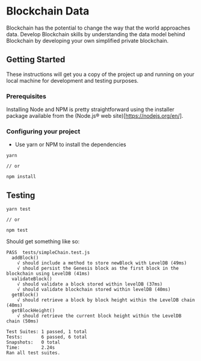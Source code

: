 # Blockchain Data

Blockchain has the potential to change the way that the world approaches data. Develop Blockchain skills by understanding the data model behind Blockchain by developing your own simplified private blockchain.

## Getting Started

These instructions will get you a copy of the project up and running on your local machine for development and testing purposes.

### Prerequisites

Installing Node and NPM is pretty straightforward using the installer package available from the (Node.js® web site)[https://nodejs.org/en/].

### Configuring your project

- Use yarn or NPM to install the dependencies
```
yarn

// or

npm install
```


## Testing

```
yarn test

// or

npm test
```

Should get something like so:
```
PASS  tests/simpleChain.test.js
  addBlock()
    √ should include a method to store newBlock with LevelDB (49ms)
    √ should persist the Genesis block as the first block in the blockchain using LevelDB (41ms)
  validateBlock()
    √ should validate a block stored within levelDB (37ms)
    √ should validate blockchain stored within levelDB (40ms)
  getBlock()
    √ should retrieve a block by block height within the LevelDB chain (40ms)
  getBlockHeight()
    √ should retrieve the current block height within the LevelDB chain (50ms)

Test Suites: 1 passed, 1 total
Tests:       6 passed, 6 total
Snapshots:   0 total
Time:        2.24s
Ran all test suites.
```
